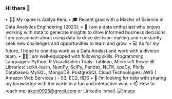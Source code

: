### Hi there 👋

•	👋🏽 My name is Aditya Keni.
•	🎓 Recent grad with a Master of Science in Data Analytics Engineering (2023).
•	🔭 I am a data enthusiast who enjoys working with data to generate insights to drive informed business decisions. I am passionate about using data to drive decision-making and constantly seek new challenges and opportunities to learn and grow.
•	💻 As for my future, I hope to one day work as a Data Analyst and work with a diverse team.
•	💪🏽 I am well-equipped with following skills:
    Programming Languages: Python, R 
    Visualization Tools: Tableau, Microsoft Power BI
    Libraries: scikit-learn, NumPy, SciPy, Pandas, NLTK, spaCy, Plotly
    Databases: MySQL, MongoDB, PostgreSQL
    Cloud Technologies: AWS ( Amazon Web Services ) - S3, EC2, RDS
•	🤔 I’m looking for help with sharing my knowledge with the world in a fun and interactive way.
•	📫 How to reach me: akeni0926@gmail.com or LinkedIn inmail.
![image](https://github.com/akeni1999/akeni1999/assets/66996868/5c41a64b-f899-4f6f-a820-81a8ed8a807f)


<!--
**akeni1999/akeni1999** is a ✨ _special_ ✨ repository because its `README.md` (this file) appears on your GitHub profile.

Here are some ideas to get you started:

- 🔭 I’m currently working on ...
- 🌱 I’m currently learning ...
- 👯 I’m looking to collaborate on ...
- 🤔 I’m looking for help with ...
- 💬 Ask me about ...
- 📫 How to reach me: ...
- 😄 Pronouns: ...
- ⚡ Fun fact: ...
-->
